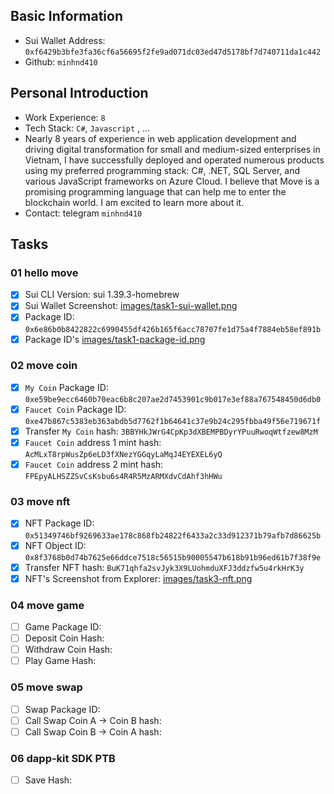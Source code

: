 ## Basic Information
- Sui Wallet Address: `0xf6429b3bfe3fa36cf6a56695f2fe9ad071dc03ed47d5178bf7d740711da1c442`
- Github: `minhnd410`

## Personal Introduction
- Work Experience: `8`
- Tech Stack: `C#`, `Javascript` , ...
- Nearly 8 years of experience in web application development and driving digital transformation for small and medium-sized enterprises in Vietnam, I have successfully deployed and operated numerous products using my preferred programming stack: C#, .NET, SQL Server, and various JavaScript frameworks on Azure Cloud. I believe that Move is a promising programming language that can help me to enter the blockchain world. I am excited to learn more about it.
- Contact: telegram `minhnd410`

## Tasks

### 01 hello move
- [x] Sui CLI Version: sui 1.39.3-homebrew
- [x] Sui Wallet Screenshot: [images/task1-sui-wallet.png](./images/task1-sui-wallet.png)
- [x] Package ID: `0x6e86b0b8422822c6990455df426b165f6acc78707fe1d75a4f7884eb58ef891b`
- [x] Package ID's [images/task1-package-id.png](./images/task1-package-id.png)

### 02 move coin
- [x] `My Coin` Package ID: `0xe59be9ecc6460b70eac6b8c207ae2d7453901c9b017e3ef88a767548450d6db0`
- [x] `Faucet Coin` Package ID: `0xe47b867c5383eb363abdb5d7762f1b64641c37e9b24c295fbba49f56e719671f`
- [x] Transfer `My Coin` hash: `3BBYHkJWrG4CpKp3dXBEMPBDyrYPuuRwoqWtfzew8MzM`
- [x] `Faucet Coin` address 1 mint hash: `AcMLxT8rpWusZp6eLD3fXNezYGGqyLaMqJ4EYEXEL6yQ`
- [x] `Faucet Coin` address 2 mint hash: `FPEpyALHSZZSvCsKsbu6s4R4R5MzARMXdvCdAhf3hHWu`

### 03 move nft
- [x] NFT Package ID: `0x51349746bf9269633ae178c868fb24822f6433a2c33d912371b79afb7d86625b`
- [x] NFT Object ID: `0x8f3768b0d74b7625e66ddce7518c56515b90005547b618b91b96ed61b7f38f9e`
- [x] Transfer NFT hash: `BuK71qhfa2svJyk3X9LUohmduXFJ3ddzfw5u4rkHrK3y`
- [x] NFT's Screenshot from Explorer: [images/task3-nft.png](./images/task3-nft.png)

### 04 move game
- [ ] Game Package ID:
- [ ] Deposit Coin Hash:
- [ ] Withdraw Coin Hash:
- [ ] Play Game Hash:

### 05 move swap
- [ ] Swap Package ID:
- [ ] Call Swap Coin A -> Coin B hash:
- [ ] Call Swap Coin B -> Coin A hash:

### 06 dapp-kit SDK PTB
- [ ] Save Hash:
